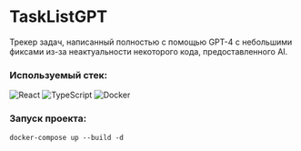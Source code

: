 # TaskListGPT
Трекер задач, написанный полностью с помощью GPT-4 с небольшими фиксами из-за неактуальности некоторого кода, предоставленного AI.

### Используемый стек:
![React](https://img.shields.io/badge/react-%2320232a.svg?style=for-the-badge&logo=react&logoColor=%2361DAFB) ![TypeScript](https://img.shields.io/badge/typescript-%23007ACC.svg?style=for-the-badge&logo=typescript&logoColor=white) ![Docker](https://img.shields.io/badge/docker-%230db7ed.svg?style=for-the-badge&logo=docker&logoColor=white)


### Запуск проекта:
```
docker-compose up --build -d
```
